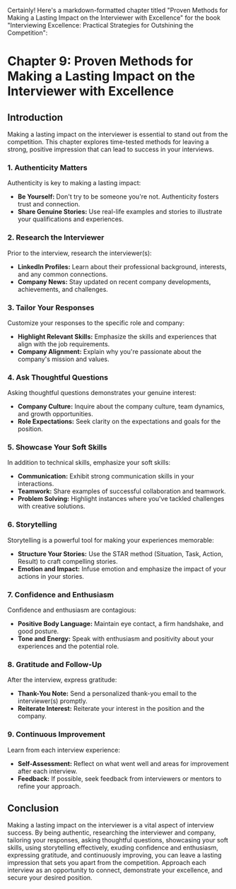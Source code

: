 Certainly! Here's a markdown-formatted chapter titled "Proven Methods for Making a Lasting Impact on the Interviewer with Excellence" for the book "Interviewing Excellence: Practical Strategies for Outshining the Competition":

Chapter 9: Proven Methods for Making a Lasting Impact on the Interviewer with Excellence
========================================================================================

Introduction
------------

Making a lasting impact on the interviewer is essential to stand out from the competition. This chapter explores time-tested methods for leaving a strong, positive impression that can lead to success in your interviews.

### **1. Authenticity Matters**

Authenticity is key to making a lasting impact:

* **Be Yourself:** Don't try to be someone you're not. Authenticity fosters trust and connection.
* **Share Genuine Stories:** Use real-life examples and stories to illustrate your qualifications and experiences.

### **2. Research the Interviewer**

Prior to the interview, research the interviewer(s):

* **LinkedIn Profiles:** Learn about their professional background, interests, and any common connections.
* **Company News:** Stay updated on recent company developments, achievements, and challenges.

### **3. Tailor Your Responses**

Customize your responses to the specific role and company:

* **Highlight Relevant Skills:** Emphasize the skills and experiences that align with the job requirements.
* **Company Alignment:** Explain why you're passionate about the company's mission and values.

### **4. Ask Thoughtful Questions**

Asking thoughtful questions demonstrates your genuine interest:

* **Company Culture:** Inquire about the company culture, team dynamics, and growth opportunities.
* **Role Expectations:** Seek clarity on the expectations and goals for the position.

### **5. Showcase Your Soft Skills**

In addition to technical skills, emphasize your soft skills:

* **Communication:** Exhibit strong communication skills in your interactions.
* **Teamwork:** Share examples of successful collaboration and teamwork.
* **Problem Solving:** Highlight instances where you've tackled challenges with creative solutions.

### **6. Storytelling**

Storytelling is a powerful tool for making your experiences memorable:

* **Structure Your Stories:** Use the STAR method (Situation, Task, Action, Result) to craft compelling stories.
* **Emotion and Impact:** Infuse emotion and emphasize the impact of your actions in your stories.

### **7. Confidence and Enthusiasm**

Confidence and enthusiasm are contagious:

* **Positive Body Language:** Maintain eye contact, a firm handshake, and good posture.
* **Tone and Energy:** Speak with enthusiasm and positivity about your experiences and the potential role.

### **8. Gratitude and Follow-Up**

After the interview, express gratitude:

* **Thank-You Note:** Send a personalized thank-you email to the interviewer(s) promptly.
* **Reiterate Interest:** Reiterate your interest in the position and the company.

### **9. Continuous Improvement**

Learn from each interview experience:

* **Self-Assessment:** Reflect on what went well and areas for improvement after each interview.
* **Feedback:** If possible, seek feedback from interviewers or mentors to refine your approach.

Conclusion
----------

Making a lasting impact on the interviewer is a vital aspect of interview success. By being authentic, researching the interviewer and company, tailoring your responses, asking thoughtful questions, showcasing your soft skills, using storytelling effectively, exuding confidence and enthusiasm, expressing gratitude, and continuously improving, you can leave a lasting impression that sets you apart from the competition. Approach each interview as an opportunity to connect, demonstrate your excellence, and secure your desired position.
